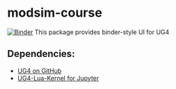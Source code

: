 # modsim-course
[![Binder](https://mybinder.org/badge_logo.svg)](https://mybinder.org/v2/gh/anaegel/modsim-course/master)
This package provides binder-style UI for UG4


## Dependencies:
* [UG4 on GitHub](http://github.com/UG4)
* [UG4-Lua-Kernel for Jupyter](http://github.com/anaegel) 